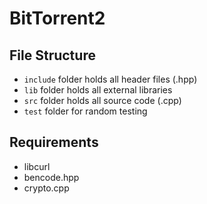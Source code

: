 # BitTorrent2

## File Structure
- ```include``` folder holds all header files (.hpp)
- ```lib``` folder holds all external libraries
- ```src``` folder holds all source code (.cpp)
- ```test``` folder for random testing

## Requirements 
- libcurl
- bencode.hpp 
- crypto.cpp